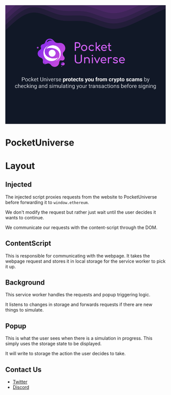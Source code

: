 <img src="pocket_universe_info.png" />

# PocketUniverse

# Layout

## Injected

The injected script proxies requests from the website to PocketUniverse before forwarding it to
`window.ethereum`.

We don't modify the request but rather just wait until the user decides it wants to continue.

We communicate our requests with the content-script through the DOM.

## ContentScript

This is responsible for communicating with the webpage. It takes the webpage request and stores it
in local storage for the service worker to pick it up.

## Background

This service worker handles the requests and popup triggering logic.

It listens to changes in storage and forwards requests if there are new things to simulate.

## Popup

This is what the user sees when there is a simulation in progress. This simply uses the storage
state to be displayed.

It will write to storage the action the user decides to take.

## Contact Us
* [Twitter](https://twitter.com/PocketUniverseZ)
* [Discord](https://discord.gg/UrgqjUQFH2)
